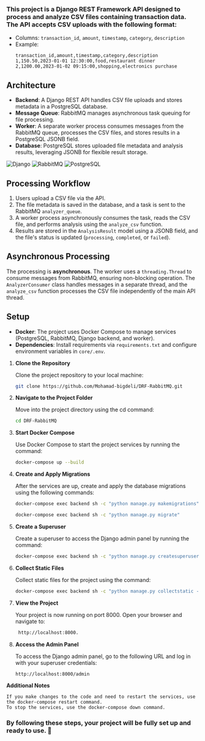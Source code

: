 ### This project is a Django REST Framework API designed to process and analyze CSV files containing transaction data. The API accepts CSV uploads with the following format:

- Columns: `transaction_id`, `amount`, `timestamp`, `category`, `description`
- Example:
  ```
  transaction_id,amount,timestamp,category,description
  1,150.50,2023-01-01 12:30:00,food,restaurant dinner
  2,1200.00,2023-01-02 09:15:00,shopping,electronics purchase
  ```

## Architecture
- **Backend**: A Django REST API handles CSV file uploads and stores metadata in a PostgreSQL database.
- **Message Queue**: RabbitMQ manages asynchronous task queuing for file processing.
- **Worker**: A separate worker process consumes messages from the RabbitMQ queue, processes the CSV files, and stores results in a PostgreSQL JSONB field.
- **Database**: PostgreSQL stores uploaded file metadata and analysis results, leveraging JSONB for flexible result storage.
  
![Django](https://img.shields.io/badge/Django-092E20?style=for-the-badge&logo=django&logoColor=white)
![RabbitMQ](https://img.shields.io/badge/RabbitMQ-FF6600?style=for-the-badge&logo=rabbitmq&logoColor=white)
![PostgreSQL](https://img.shields.io/badge/PostgreSQL-4169E1?style=for-the-badge&logo=postgresql&logoColor=white)

## Processing Workflow
1. Users upload a CSV file via the API.
2. The file metadata is saved in the database, and a task is sent to the RabbitMQ `analyzer_queue`.
3. A worker process asynchronously consumes the task, reads the CSV file, and performs analysis using the `analyze_csv` function.
4. Results are stored in the `AnalysisResult` model using a JSONB field, and the file's status is updated (`processing`, `completed`, or `failed`).

## Asynchronous Processing
The processing is **asynchronous**. The worker uses a `threading.Thread` to consume messages from RabbitMQ, ensuring non-blocking operation. The `AnalyzerConsumer` class handles messages in a separate thread, and the `analyze_csv` function processes the CSV file independently of the main API thread.

## Setup
- **Docker**: The project uses Docker Compose to manage services (PostgreSQL, RabbitMQ, Django backend, and worker).
- **Dependencies**: Install requirements via `requirements.txt` and configure environment variables in `core/.env`.

1. **Clone the Repository**
  
   Clone the project repository to your local machine:

   ```bash
   git clone https://github.com/Mohamad-bigdeli/DRF-RabbitMQ.git

2. **Navigate to the Project Folder**

    Move into the project directory using the cd command:

    ```bash
    cd DRF-RabbitMQ
    

3. **Start Docker Compose** 

    Use Docker Compose to start the project services by running the command:

    ```bash
    docker-compose up --build 

4. **Create and Apply Migrations**

    After the services are up, create and apply the database migrations using the following commands:
    ```bash 
    docker-compose exec backend sh -c "python manage.py makemigrations"

    docker-compose exec backend sh -c "python manage.py migrate"

5. **Create a Superuser**

    Create a superuser to access the Django admin panel by running the command:

    ```bash
    docker-compose exec backend sh -c "python manage.py createsuperuser"

6. **Collect Static Files**

    Collect static files for the project using the command:

    ```bash
    docker-compose exec backend sh -c "python manage.py collectstatic --noinput"
    
7. **View the Project**

    Your project is now running on port 8000. Open your browser and navigate to:

   ```bash
    http://localhost:8000.

8. **Access the Admin Panel**

    To access the Django admin panel, go to the following URL and log in with your superuser credentials:

    ```bash
    http://localhost:8000/admin

**Additional Notes**

    If you make changes to the code and need to restart the services, use the docker-compose restart command.
    To stop the services, use the docker-compose down command.

<h3>By following these steps, your project will be fully set up and ready to use. 🎉</h3>
